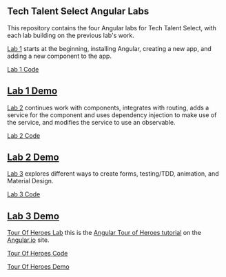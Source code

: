## Tech Talent Select Angular Labs

This repository contains the four Angular labs for Tech Talent Select, with each lab building on the previous lab's work.

[Lab 1](./Lab1.md) starts at the beginning, installing Angular, creating a new app, and adding a new component to the app.

[Lab 1 Code](./Lab1)

[Lab 1 Demo](https://jbpayne.github.io/TTS-Angular-Labs/Lab1/)
---

[Lab 2](./Lab2.md) continues work with components, integrates with routing, adds a service for the component and uses dependency injection to make use of the service, and modifies the service to use an observable.

[Lab 2 Code](./Lab2)

[Lab 2 Demo](https://jbpayne.github.io/TTS-Angular-Labs/Lab2/)
---

[Lab 3](./Lab3.md) explores different ways to create forms, testing/TDD, animation, and Material Design.

[Lab 3 Code](./Lab3)

[Lab 3 Demo](https://jbpayne.github.io/TTS-Angular-Labs/Lab3/)
---

[Tour Of Heroes Lab](./TourOfHeroes.md) this is the [Angular Tour of Heroes tutorial](https://angular.io/tutorial) on the [Angular.io](https://angular.io) site.

[Tour Of Heroes Code](./TourOfHeroes)

[Tour Of Heroes Demo](https://jbpayne.github.io/TTS-Angular-Labs/TourOfHeroes/)

